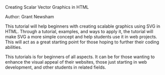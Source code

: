 Creating Scalar Vector Graphics in HTML

Author: Grant Newsham

This tutorial will help beginners with creating scalable graphics using SVG in HTML. Through a tutorial, examples, and ways to apply it, the tutorial will make SVG a more simple concept and help students use it in web projects. This will act as a great starting point for those hoping to further their coding abilities. 

This tutorials is for beginners of all aspects. It can be for those wanting to enhance the visual appeal of their websites, those just starting in web development, and other students in related fields. 




